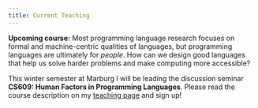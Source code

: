 ```yaml
---
title: Current Teaching
---
```


**Upcoming course:** Most programming language research focuses on formal and
machine-centric qualities of languages, but programming languages are
ultimately for *people*. How can we design good languages that help us solve
harder problems and make computing more accessible?

This winter semester at Marburg I will be leading the discussion seminar
**CS609: Human Factors in Programming Languages**. Please read the course
description on my [teaching page](/teaching.html) and sign up!
